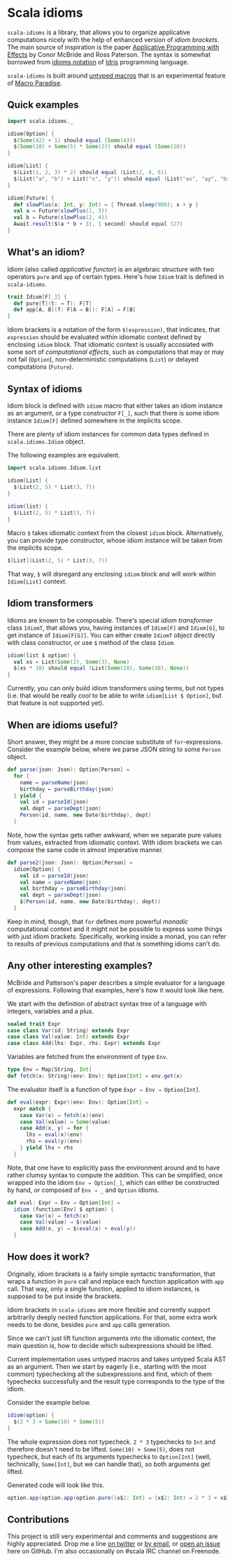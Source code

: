 Scala idioms
============
`scala-idioms` is a library, that allows you to organize applicative
computations nicely with the help of enhanced version of _idiom brackets_.
The main source of inspiration is the paper [Applicative Programming with
Effects](http://www.soi.city.ac.uk/~ross/papers/Applicative.html) by Conor
McBride and Ross Paterson. The syntax is somewhat borrowed from [idioms
notation](http://www.cs.st-andrews.ac.uk/~eb/Idris/donotation.html) of
[Idris](http://idris-lang.org) programming language.

`scala-idioms` is built around [untyped macros](http://docs.scala-lang.org/overviews/macros/untypedmacros.html)
that is an experimental feature of [Macro Paradise](http://docs.scala-lang.org/overviews/macros/paradise.html).

Quick examples
--------------
```scala
import scala.idioms._

idiom[Option] {
  $(Some(42) + 1) should equal (Some(43))
  $(Some(10) + Some(5) * Some(2)) should equal (Some(20))
}

idiom[List] {
  $(List(1, 2, 3) * 2) should equal (List(2, 4, 6))
  $(List("a", "b") + List("x", "y")) should equal (List("ax", "ay", "bx", "by"))
}

idiom[Future] {
  def slowPlus(x: Int, y: Int) = { Thread.sleep(900); x + y }
  val a = Future(slowPlus(1, 3))
  val b = Future(slowPlus(2, 4))
  Await.result($(a * b + 3), 1 second) should equal (27)
}
```

What's an idiom?
----------------
Idiom (also called _applicative functor_) is an algebraic structure with two
operators `pure` and `app` of certain types. Here's how `Idiom` trait is
defined in `scala-idioms`.
```scala
trait Idiom[F[_]] {
  def pure[T](t: ⇒ T): F[T]
  def app[A, B](f: F[A ⇒ B]): F[A] ⇒ F[B]
}
```

Idiom brackets is a notation of the form `$(expression)`, that indicates, that
`expression` should be evaluated within idiomatic context defined by enclosing
`idiom` block. That idiomatic context is usually accosiated with some sort of
_computational effects_, such as computations that may or may not fail
(`Option`), non-deterministic computations (`List`) or delayed computations
(`Future`).

Syntax of idioms
----------------
Idiom block is defined with `idiom` macro that either takes an idiom instance
as an argument, or a type constructor `F[_]`, such that there is some idiom
instance `Idiom[F]` defined somewhere in the implicits scope.

There are plenty of idiom instances for common data types defined in
`scala.idioms.Idiom` object.

The following examples are equivalent.
```scala
import scala.idioms.Idiom.list

idiom[List] {
  $(List(2, 5) * List(3, 7))
}
    
idiom(list) {
  $(List(2, 5) * List(3, 7))
}
```

Macro `$` takes idiomatic context from the closest `idiom` block.
Alternatively, you can provide type constructor, whose idiom instance will be
taken from the implicits scope.
```scala
$[List](List(2, 5) * List(3, 7))
```

That way, `$` will disregard any enclosing `idiom` block and will work within
`Idiom[List]` context.

Idiom transformers
------------------
Idioms are known to be composable. There's special _idiom transformer_ class
`IdiomT`, that allows you, having instances of `Idiom[F]` and `Idiom[G]`, to 
get instance of `Idiom[F[G]]`. You can either create `IdiomT` object directly
with class constructor, or use `$` method of the class `Idiom`.

```scala
idiom(list $ option) {
  val xs = List(Some(2), Some(3), None)
  $(xs * 10) should equal (List(Some(20), Some(30), None))
}
```

Currently, you can only build idiom transformers using terms, but not types
(i.e. that would be really cool to be able to write `idiom[List $ Option]`,
but that feature is not supported yet).

When are idioms useful?
-----------------------
Short answer, they might be a more concise substitute of `for`-expressions.
Consider the example below, where we parse JSON string to some `Person` object.
```scala
def parse(json: Json): Option[Person] =
  for {
    name ← parseName(json)
    birthday ← parseBirthday(json)
  } yield {
    val id = parseId(json)
    val dept = parseDept(json)
    Person(id, name, new Date(birthday), dept)
  }
```

Note, how the syntax gets rather awkward, when we separate pure values from
values, extracted from idiomatic context. With idiom brackets we can compose
the same code in almost imperative manner. 
```scala
def parse2(json: Json): Option[Person] =
  idiom[Option] {
    val id = parseId(json)
    val name = parseName(json)
    val birthday = parseBirthday(json)
    val dept = parseDept(json)
    $(Person(id, name, new Date(birthday), dept))
  }
```

Keep in mind, though, that `for` defines more powerful _monadic_ computational
context and it might not be possible to express some things with just idiom
brackets. Specifically, working inside a monad, you can refer to results of
previous computations and that is something idioms can't do.

Any other interesting examples?
-------------------------------
McBride and Patterson's paper describes a simple evaluator for a language of
expressions. Following that examples, here's how it would look like here.

We start with the definition of abstract syntax tree of a language with
integers, variables and a plus.

```scala
sealed trait Expr
case class Var(id: String) extends Expr
case class Val(value: Int) extends Expr
case class Add(lhs: Expr, rhs: Expr) extends Expr
```

Variables are fetched from the environment of type `Env`.
```scala
type Env = Map[String, Int]
def fetch(x: String)(env: Env): Option[Int] = env.get(x)
```

The evaluator itself is a function of type `Expr ⇒ Env ⇒ Option[Int]`.
```scala
def eval(expr: Expr)(env: Env): Option[Int] =
  expr match {
    case Var(x) ⇒ fetch(x)(env)
    case Val(value) ⇒ Some(value)
    case Add(x, y) ⇒ for {
      lhs ← eval(x)(env)
      rhs ← eval(y)(env)
    } yield lhs + rhs
  }
```

Note, that one have to explicitly pass the environment around and to have
rather clumsy syntax to compute the addition. This can be simplified, once
wrapped into the idiom `Env ⇒ Option[_]`, which can either be constructed by
hand, or composed of `Env ⇒ _` and `Option` idioms.
```scala
def eval: Expr ⇒ Env ⇒ Option[Int] =
  idiom (function[Env] $ option) {
    case Var(x) ⇒ fetch(x)
    case Val(value) ⇒ $(value)
    case Add(x, y) ⇒ $(eval(x) + eval(y))
  }
```

How does it work?
-----------------
Originally, idiom brackets is a fairly simple syntactic transformation, that
wraps a function in `pure` call and replace each function application with
`app` call. That way, only a single function, applied to idiom instances, is
supposed to be put inside the brackets.

Idiom brackets in `scala-idioms` are more flexible and currently support
arbitrarily deeply nested function applications. For that, some extra work
needs to be done, besides `pure` and `app` calls generation.

Since we can't just lift function arguments into the idiomatic context, the
main question is, how to decide which subexpressions should be lifted.

Current implementation uses untyped macros and takes untyped Scala AST as an
argument. Then we start by eagerly (i.e., starting with the most common)
typechecking all the subexpressions and find, which of them typechecks
successfully and the result type corresponds to the type of the idiom.

Consider the example below.
```scala
idiom(option) {
  $(2 * 3 + Some(10) * Some(5))
}
```

The whole expression does not typecheck. `2 * 3` typechecks to `Int` and
therefore doesn't need to be lifted. `Some(10) + Some(5)`, does not typecheck,
but each of its arguments typechecks to `Option[Int]` (well, technically,
`Some[Int]`, but we can handle that), so both arguments get lifted.

Generated code will look like this.
```scala
option.app(option.app(option.pure((x$1: Int) ⇒ (x$2: Int) ⇒ 2 * 3 + x$1 * x$2))(Some(10)))(Some(5))
```

Contributions
-------------
This project is still very experimental and comments and suggestions are highly
appreciated. Drop me a line [on twitter](http://twitter.com/aztek) or
[by email](mailto:evgeny.kotelnikov@gmail.com), or [open an issue](https://github.com/aztek/scala-idioms/issues/new)
here on GitHub. I'm also occasionally on #scala IRC channel on Freenode.